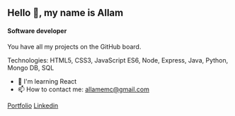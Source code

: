 ## Hello 👋, my name is Allam
#### Software developer

You have all my projects on the GitHub board.

Technologies: HTML5, CSS3, JavaScript ES6, Node, Express, Java, Python, Mongo DB, SQL

- 🌱 I'm learning React
- 📫 How to contact me: allamemc@gmail.com

<a href="https://allam-dev.vercel.app/">Portfolio</a> 
<a href="https://www.linkedin.com/in/allam-miranda-carrasco-368429256">Linkedin</a>


